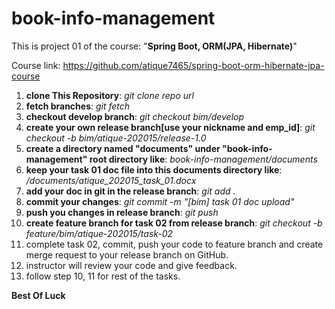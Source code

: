 # book-info-management

This is project 01 of the course: "**Spring Boot, ORM(JPA, Hibernate)**"

Course link: https://github.com/atique7465/spring-boot-orm-hibernate-jpa-course

1. **clone This Repository**: _git clone repo url_
2. **fetch branches**: _git fetch_
3. **checkout develop branch**: _git checkout bim/develop_
4. **create your own release branch[use your nickname and emp_id]**: _git checkout -b bim/atique-202015/release-1.0_
5. **create a directory named "documents" under "book-info-management" root directory like**: _book-info-management/documents_
6. **keep your task 01 doc file into this documents directory like**: _/documents/atique_202015_task_01.docx_
7. **add your doc in git in the release branch**: _git add ._
8. **commit your changes**: _git commit -m "[bim] task 01 doc upload"_
9. **push you changes in release branch**: _git push_
10. **create feature branch for task 02 from release branch**: _git checkout -b feature/bim/atique-202015/task-02_
11. complete task 02, commit, push your code to feature branch and create merge request to your release branch on GitHub.
12. instructor will review your code and give feedback.
13. follow step 10, 11 for rest of the tasks.

**Best Of Luck**
